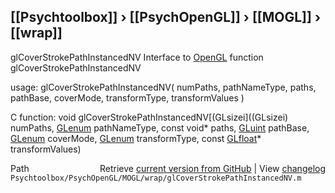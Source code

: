 ## [[Psychtoolbox]] &#8250; [[PsychOpenGL]] &#8250; [[MOGL]] &#8250; [[wrap]]

glCoverStrokePathInstancedNV  Interface to [OpenGL](OpenGL) function glCoverStrokePathInstancedNV  
  
usage:  glCoverStrokePathInstancedNV( numPaths, pathNameType, paths, pathBase, coverMode, transformType, transformValues )  
  
C function:  void glCoverStrokePathInstancedNV[(GLsizei]((GLsizei) numPaths, [GLenum](GLenum) pathNameType, const void\* paths, [GLuint](GLuint) pathBase, [GLenum](GLenum) coverMode, [GLenum](GLenum) transformType, const [GLfloat](GLfloat)\* transformValues)  




<div class="code_header" style="text-align:right;">
  <span style="float:left;">Path&nbsp;&nbsp;</span> <span class="counter">Retrieve <a href=
  "https://raw.github.com/Psychtoolbox-3/Psychtoolbox-3/beta/Psychtoolbox/PsychOpenGL/MOGL/wrap/glCoverStrokePathInstancedNV.m">current version from GitHub</a> | View <a href=
  "https://github.com/Psychtoolbox-3/Psychtoolbox-3/commits/beta/Psychtoolbox/PsychOpenGL/MOGL/wrap/glCoverStrokePathInstancedNV.m">changelog</a></span>
</div>
<div class="code">
  <code>Psychtoolbox/PsychOpenGL/MOGL/wrap/glCoverStrokePathInstancedNV.m</code>
</div>

